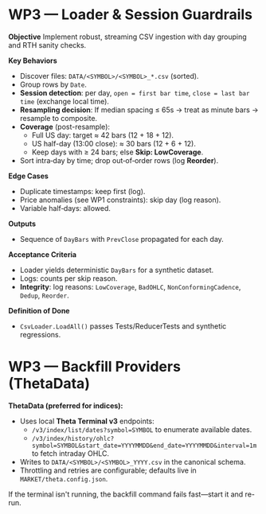 # WP3 — Loader & Session Guardrails

**Objective**
Implement robust, streaming CSV ingestion with day grouping and RTH sanity checks.

**Key Behaviors**
- Discover files: `DATA/<SYMBOL>/<SYMBOL>_*.csv` (sorted).
- Group rows by `Date`.
- **Session detection**: per day, `open = first bar time`, `close = last bar time` (exchange local time).
- **Resampling decision**: If median spacing ≤ 65s → treat as minute bars → resample to composite.
- **Coverage** (post-resample):
  - Full US day: target ≈ 42 bars (12 + 18 + 12).
  - US half-day (13:00 close): ≈ 30 bars (12 + 6 + 12).
  - Keep days with ≥ 24 bars; else **Skip: LowCoverage**.
- Sort intra‑day by time; drop out‑of‑order rows (log **Reorder**).

**Edge Cases**
- Duplicate timestamps: keep first (log).
- Price anomalies (see WP1 constraints): skip day (log reason).
- Variable half‑days: allowed.

**Outputs**
- Sequence of `DayBars` with `PrevClose` propagated for each day.

**Acceptance Criteria**
- Loader yields deterministic `DayBars` for a synthetic dataset.
- Logs: counts per skip reason.
- **Integrity**: log reasons: `LowCoverage`, `BadOHLC`, `NonConformingCadence`, `Dedup`, `Reorder`.

**Definition of Done**
- `CsvLoader.LoadAll()` passes Tests/ReducerTests and synthetic regressions.

# WP3 — Backfill Providers (ThetaData)

**ThetaData (preferred for indices):**
- Uses local **Theta Terminal v3** endpoints:
  - `/v3/index/list/dates?symbol=SYMBOL` to enumerate available dates.
  - `/v3/index/history/ohlc?symbol=SYMBOL&start_date=YYYYMMDD&end_date=YYYYMMDD&interval=1m` to fetch intraday OHLC.
- Writes to `DATA/<SYMBOL>/<SYMBOL>_YYYY.csv` in the canonical schema.
- Throttling and retries are configurable; defaults live in `MARKET/theta.config.json`.

If the terminal isn't running, the backfill command fails fast—start it and re-run.
